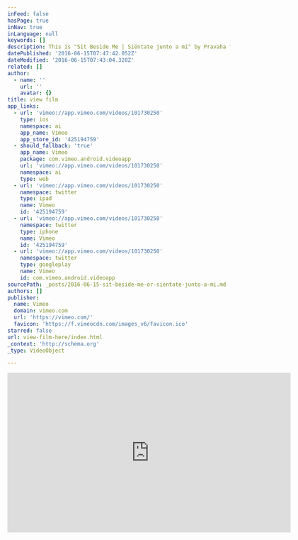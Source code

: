 ```yaml
---
inFeed: false
hasPage: true
inNav: true
inLanguage: null
keywords: []
description: This is "Sit Beside Me | Siéntate junto a mí" by Pravaha film
datePublished: '2016-06-15T07:47:42.052Z'
dateModified: '2016-06-15T07:43:04.328Z'
related: []
author:
  - name: ''
    url: ''
    avatar: {}
title: view film
app_links:
  - url: 'vimeo://app.vimeo.com/videos/101730250'
    type: ios
    namespace: ai
    app_name: Vimeo
    app_store_id: '425194759'
  - should_fallback: 'true'
    app_name: Vimeo
    package: com.vimeo.android.videoapp
    url: 'vimeo://app.vimeo.com/videos/101730250'
    namespace: ai
    type: web
  - url: 'vimeo://app.vimeo.com/videos/101730250'
    namespace: twitter
    type: ipad
    name: Vimeo
    id: '425194759'
  - url: 'vimeo://app.vimeo.com/videos/101730250'
    namespace: twitter
    type: iphone
    name: Vimeo
    id: '425194759'
  - url: 'vimeo://app.vimeo.com/videos/101730250'
    namespace: twitter
    type: googleplay
    name: Vimeo
    id: com.vimeo.android.videoapp
sourcePath: _posts/2016-06-15-sit-beside-me-or-sientate-junto-a-mi.md
authors: []
publisher:
  name: Vimeo
  domain: vimeo.com
  url: 'https://vimeo.com/'
  favicon: 'https://f.vimeocdn.com/images_v6/favicon.ico'
starred: false
url: view-film-here/index.html
_context: 'http://schema.org'
_type: VideoObject

---
```

<iframe src="https://cdn.embedly.com/widgets/media.html?src=https%3A%2F%2Fplayer.vimeo.com%2Fvideo%2F101730250&amp;url=https%3A%2F%2Fvimeo.com%2F101730250&amp;image=http%3A%2F%2Fi.vimeocdn.com%2Fvideo%2F502466932_640.jpg&amp;key=b7d04c9b404c499eba89ee7072e1c4f7&amp;type=text%2Fhtml&amp;schema=vimeo" width="640" height="360" scrolling="no" frameborder="0" allowfullscreen="" style=""></iframe>
